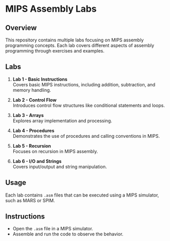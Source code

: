# MIPS Assembly Labs

## Overview
This repository contains multiple labs focusing on MIPS assembly programming concepts. Each lab covers different aspects of assembly programming through exercises and examples.

## Labs
1. **Lab 1 - Basic Instructions**  
   Covers basic MIPS instructions, including addition, subtraction, and memory handling.

2. **Lab 2 - Control Flow**  
   Introduces control flow structures like conditional statements and loops.

3. **Lab 3 - Arrays**  
   Explores array implementation and processing.

4. **Lab 4 - Procedures**  
   Demonstrates the use of procedures and calling conventions in MIPS.

5. **Lab 5 - Recursion**  
   Focuses on recursion in MIPS assembly.

6. **Lab 6 - I/O and Strings**  
   Covers input/output and string manipulation.

## Usage
Each lab contains `.asm` files that can be executed using a MIPS simulator, such as MARS or SPIM.

## Instructions
- Open the `.asm` file in a MIPS simulator.
- Assemble and run the code to observe the behavior.
